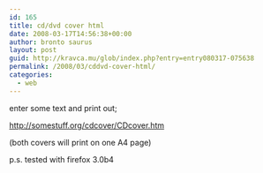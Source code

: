 ```yaml
---
id: 165
title: cd/dvd cover html
date: 2008-03-17T14:56:38+00:00
author: bronto saurus
layout: post
guid: http://kravca.mu/glob/index.php?entry=entry080317-075638
permalink: /2008/03/cddvd-cover-html/
categories:
  - web
---
```

enter some text and print out;

<a href="http://somestuff.org/cdcover/CDcover.htm" target="_blank" >http://somestuff.org/cdcover/CDcover.htm</a>

(both covers will print on one A4 page)

p.s. tested with firefox 3.0b4